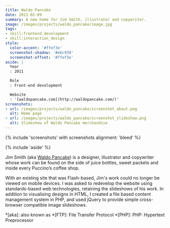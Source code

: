 ```yaml
---
title: Waldo Pancake
date: 2011-02-09
summary: A new home for Jim Smith, illustrator and copywriter.
image: /images/projects/waldo_pancake/image.jpg
tags:
- skill:frontend_development
- skill:interaction_design
style:
  color-accent: '#ffef3e'
  screenshot-shadow: '#e6c939'
  screenshot-offset: '#ffef3e'
aside: |
  Year
  : 2011

  Role
  : Front-end development

  Website
  : '[waldopancake.com](http://waldopancake.com/)'
screenshots:
- url: /images/projects/waldo_pancake/screenshot_about.png
  alt: Home page
- url: /images/projects/waldo_pancake/screenshot_slideshow.png
  alt: Slideshow of Waldo Pancake merchandise
---
```

{% include 'screenshots' with screenshots
  alignment: 'bleed'
%}

{% include 'aside' %}

Jim Smith (aka [Waldo Pancake][1]) is a designer, illustrator and copywriter whose work can be found on the side of juice bottles, sweet packets and inside every Puccino’s coffee shop.

With an existing site that was Flash-based, Jim's work could no longer be viewed on mobile devices. I was asked to redevelop the website using standards-based web technologies, retaining the slideshows of his work.	In addition to visualising designs in HTML, I created a file based content management system in PHP, and used jQuery to provide simple cross-browser compatible image slideshows.

[1]: http://waldopancake.com

*[aka]: also known as
*[FTP]: File Transfer Protocol
*[PHP]: PHP: Hypertext Preprocessor
